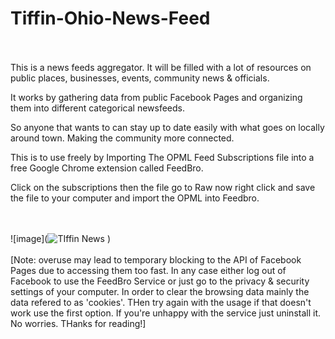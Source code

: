 # Tiffin-Ohio-News-Feed
<br></br>
This is a news feeds aggregator. It will be filled with a lot of resources on public places, businesses, events, community news &amp; officials. 

It works by gathering data from public Facebook Pages and organizing them into different categorical newsfeeds. 

So anyone that wants to can stay up to date easily with what goes on locally around town. Making the community more connected. 

This is to use freely by Importing The OPML Feed Subscriptions file into a free Google Chrome extension called FeedBro.

Click on the subscriptions then the file go to Raw now right click and save the file to your computer and import the OPML into Feedbro.

<br></br>
![image](![TIffin News](https://user-images.githubusercontent.com/54013691/191852280-af548da6-ccff-4e3e-9b6e-43f9d137b500.png)
)
<br></br>
[Note: overuse may lead to temporary blocking to the API of Facebook Pages due to accessing them too fast. In any case either log out of Facebook to use the FeedBro Service or just go to the privacy & security settings of your computer. In order to clear the browsing data mainly the data refered to as 'cookies'. THen try again with the usage if that doesn't work use the first option. If you're unhappy with the service just uninstall it. No worries. THanks for reading!]


